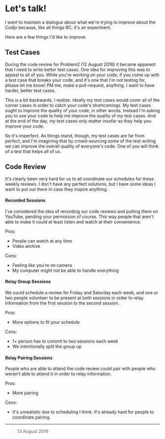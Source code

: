 # Let's talk!

<div style="text-align:center><img align="middle" src="http://i.imgur.com/XuLp79U.jpg"></div>

I want to maintain a dialogue about what we're trying to improve about the Codjo because, like all things RC, it's an experiment.

Here are a few things I'd like to improve.

Test Cases
----

During the code review for Problem2 (12 August 2016) it became apparent that I need to write better test cases. One idea for improving this was to appeal to all of you. While you're working on your code, if you come up with a test case that breaks your code, and it's one that I'm not testing for, please let me know! PM me, make a pull-request, anything. I want to have harder, better test cases.

This is a bit backwards, I realize. Ideally my test cases would cover all of the corner cases in order to catch your code's shortcomings. My test cases ought to improve the quality of your code, in other words. Instead I'm asking you to use your code to help me improve the quality of my test cases. And at the end of the day, my test cases only matter insofar as they help you improve your code.

So it's imperfect. As things stand, though, my test cases are far from perfect, and I'm imagining that by crowd-sourcing some of the test writing we can improve the overall quality of everyone's code. One of you will think of a test that helps all of us.


Code Review
----

It's clearly been very hard for us to all coordinate our schedules for these weekly reviews. I don't have any perfect solutions, but I have some ideas I want to put out there in case they inspire anything.

#### Recorded Sessions

I've considered the idea of recording our code reviews and putting them on YouTube, pending your permission of course. This way people that aren't able to make it could at least listen and watch at their convenience.

Pros:
- People can watch at any time
- Video archive

Cons:
- Feeling like you're on camera
- My computer might not be able to handle everything

#### Relay Group Sessions

We could schedule a review for Friday and Saturday each week, and one or two people volunteer to be present at both sessions in order to relay information from the first session to the second session.

Pros:
- More options to fit your schedule

Cons:
- 1+ person has to commit to two sessions each week
- We intentionally split the group up

#### Relay Pairing Sessions

People who are able to attend the code review could pair with people who weren't able to attend it in order to relay information.

Pros:
- More pairing

Cons:
- It's unrealistic due to scheduling I think. It's already hard for people to coordinate pairing.

----
> 13 August 2016